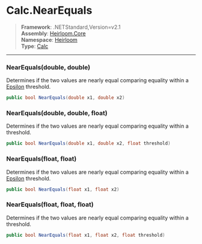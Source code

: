 # Calc.NearEquals

> **Framework**: .NETStandard,Version=v2.1  
> **Assembly**: [Heirloom.Core][0]  
> **Namespace**: [Heirloom][0]  
> **Type**: [Calc][1]

--------------------------------------------------------------------------------

### NearEquals(double, double)

Determines if the two values are nearly equal comparing equality within a [Epsilon][2] threshold.

```cs
public bool NearEquals(double x1, double x2)
```

### NearEquals(double, double, float)

Determines if the two values are nearly equal comparing equality within a threshold.

```cs
public bool NearEquals(double x1, double x2, float threshold)
```

### NearEquals(float, float)

Determines if the two values are nearly equal comparing equality within a [Epsilon][2] threshold.

```cs
public bool NearEquals(float x1, float x2)
```

### NearEquals(float, float, float)

Determines if the two values are nearly equal comparing equality within a threshold.

```cs
public bool NearEquals(float x1, float x2, float threshold)
```

[0]: ../Heirloom.Core.md
[1]: Heirloom.Calc.md
[2]: Heirloom.Calc.Epsilon.md
